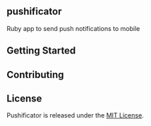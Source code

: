 ## pushificator
Ruby app to send push notifications to mobile

## Getting Started

## Contributing

## License

Pushificator is released under the [MIT License](http://www.opensource.org/licenses/MIT).
